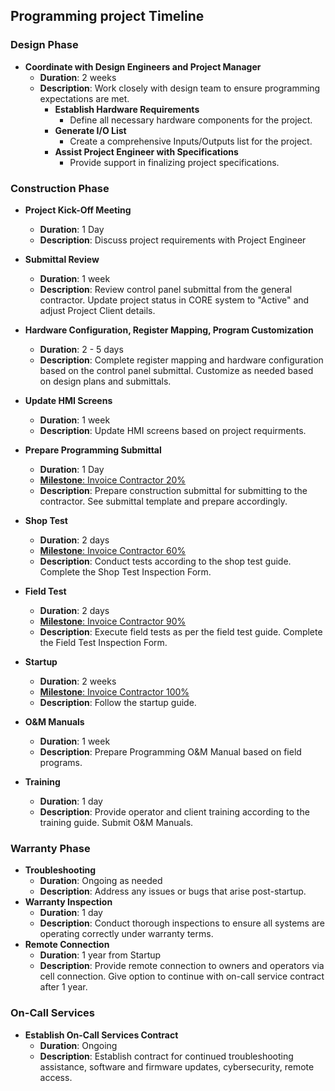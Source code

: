 ## Programming project Timeline

### Design Phase
- **Coordinate with Design Engineers and Project Manager**
  - **Duration**: 2 weeks
  - **Description**: Work closely with design team to ensure programming expectations are met.
    - **Establish Hardware Requirements**
      -  Define all necessary hardware components for the project.
    - **Generate I/O List**
      - Create a comprehensive Inputs/Outputs list for the project.
    - **Assist Project Engineer with Specifications**
      - Provide support in finalizing project specifications.

### Construction Phase
- **Project Kick-Off Meeting**
  - **Duration**: 1 Day
  - **Description**: Discuss project requirements with Project Engineer

- **Submittal Review**
  - **Duration**: 1 week
  - **Description**: Review control panel submittal from the general contractor. Update project status in CORE system to "Active" and adjust Project Client details.
- **Hardware Configuration, Register Mapping, Program Customization**
  - **Duration**: 2 - 5 days
  - **Description**: Complete register mapping and hardware configuration based on the control panel submittal. Customize as needed based on design plans and submittals. 
- **Update HMI Screens**
  - **Duration**: 1 week
  - **Description**: Update HMI screens based on project requirments. 

- **Prepare Programming Submittal**
  - **Duration**: 1 Day
  - <u>**Milestone**: Invoice Contractor 20%</u>
  - **Description**: Prepare construction submittal for submitting to the contractor. See submittal template and prepare accordingly. 

- **Shop Test**
  - **Duration**: 2 days
  - <u>**Milestone**: Invoice Contractor 60%</u>
  - **Description**: Conduct tests according to the shop test guide. Complete the Shop Test Inspection Form. 
- **Field Test**
  - **Duration**: 2 days
  - <u>**Milestone**: Invoice Contractor 90%</u>
  - **Description**: Execute field tests as per the field test guide. Complete the Field Test Inspection Form. 
- **Startup**
  - **Duration**: 2 weeks
  - <u>**Milestone**: Invoice Contractor 100%</u>
  - **Description**: Follow the startup guide.
- **O&M Manuals**
  - **Duration**: 1 week
  - **Description**: Prepare Programming O&M Manual based on field programs. 

- **Training**
  - **Duration**: 1 day
  - **Description**: Provide operator and client training according to the training guide. Submit O&M Manuals. 

### Warranty Phase
- **Troubleshooting**
  - **Duration**: Ongoing as needed
  - **Description**: Address any issues or bugs that arise post-startup.
- **Warranty Inspection**
  - **Duration**: 1 day
  - **Description**: Conduct thorough inspections to ensure all systems are operating correctly under warranty terms.
- **Remote Connection**
  - **Duration**: 1 year from Startup
  - **Description**: Provide remote connection to owners and operators via cell connection. Give option to continue with on-call service contract after 1 year. 

### On-Call Services

- **Establish On-Call Services Contract**
  - **Duration**: Ongoing
  - **Description**: Establish contract for continued troubleshooting assistance, software and firmware updates, cybersecurity, remote access. 



